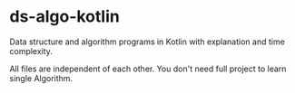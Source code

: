 # ds-algo-kotlin
Data structure and algorithm programs in Kotlin with explanation and time complexity.

All files are independent of each other. You don't need full project to learn single Algorithm.
